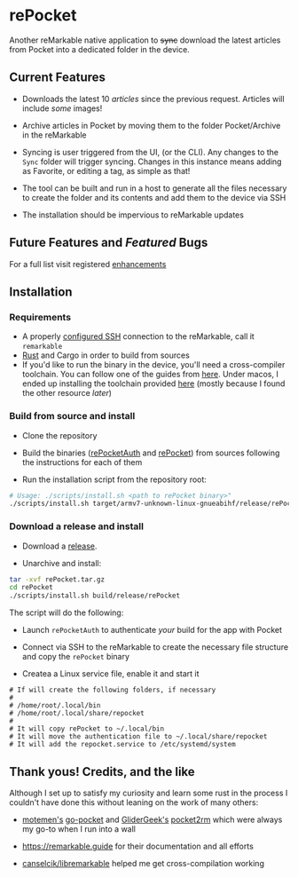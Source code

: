 # rePocket

Another reMarkable native application to ~~sync~~ download the latest articles from Pocket into a dedicated folder in the device.

## Current Features

* Downloads the latest 10 _articles_ since the previous request. Articles will include _some_ images!

* Archive articles in Pocket by moving them to the folder Pocket/Archive in the reMarkable

* Syncing is user triggered from the UI, (or the CLI). Any changes to the `Sync` folder will trigger syncing. Changes in this instance means adding as Favorite, or editing a tag, as simple as that!

* The tool can be built and run in a host to generate all the files necessary to create the folder and its contents and add them to the device via SSH

* The installation should be impervious to reMarkable updates

## Future Features and _Featured_ Bugs

For a full list visit registered [enhancements](https://github.com/sm13/rePocket/labels/enhancement)

## Installation

### Requirements

* A properly [configured SSH](https://remarkable.guide/guide/access/index.html) connection to the reMarkable, call it `remarkable`
* [Rust](https://www.rust-lang.org/learn/get-started) and Cargo in order to build from sources
* If you'd like to run the binary in the device, you'll need a cross-compiler toolchain. You can follow one of the guides from [here](https://remarkable.guide/devel/toolchains.html). Under macos, I ended up installing the toolchain provided [here](https://github.com/messense/homebrew-macos-cross-toolchains/) (mostly because I found the other resource _later_)

### Build from source and install

- Clone the repository

- Build the binaries ([rePocketAuth](../README.md) and [rePocket](../README.md)) from sources following the instructions for each of them

- Run the installation script from the repository root:

```bash
# Usage: ./scripts/install.sh <path to rePocket binary>"
./scripts/install.sh target/armv7-unknown-linux-gnueabihf/release/rePocket
```

### Download a release and install

- Download a [release](https://github.com/sm13/rePocket/releases).

- Unarchive and install:

```bash
tar -xvf rePocket.tar.gz
cd rePocket
./scripts/install.sh build/release/rePocket
```

The script will do the following:

- Launch `rePocketAuth` to authenticate _your_ build for the app with Pocket

- Connect via SSH to the reMarkable to create the necessary file structure and copy the `rePocket` binary

- Createa a Linux service file, enable it and start it

```
# If will create the following folders, if necessary
#
# /home/root/.local/bin
# /home/root/.local/share/repocket
#
# It will copy rePocket to ~/.local/bin
# It will move the authentication file to ~/.local/share/repocket
# It will add the repocket.service to /etc/systemd/system
```

## Thank yous! Credits, and the like

Although I set up to satisfy my curiosity and learn some rust in the process I couldn't have done this without leaning on the work of many others:

* [motemen's](https://github.com/motemen) [go-pocket](https://github.com/motemen/go-pocket) and [GliderGeek's](https://github.com/GliderGeek) [pocket2rm](https://github.com/GliderGeek/pocket2rm) which were always my go-to when I run into a wall

* https://remarkable.guide for their documentation and all efforts

* [canselcik/libremarkable](https://github.com/canselcik/libremarkable) helped me get cross-compilation working
